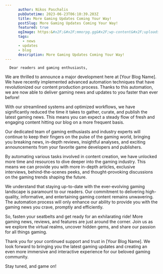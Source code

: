 ```yaml
---
      author: Nikos Paschalis
      pubDatetime: 2023-06-23T06:10:39.203Z
      title: More Gaming Updates Coming Your Way!
      postSlug: More Gaming Updates Coming Your Way!
      featured: true
      ogImage: https:&#x2F;&#x2F;mmorpg.gg&#x2F;wp-content&#x2F;uploads&#x2F;2021&#x2F;09&#x2F;Guild-Wars-2-Best-MMO-Graphics-960x640.jpg.webp
      tags:
        - news
	  - updates
	  - blog
      description: More Gaming Updates Coming Your Way!
---
```

      Dear readers and gaming enthusiasts,

We are thrilled to announce a major development here at [Your Blog Name]. We have recently implemented advanced automation techniques that have revolutionized our content production process. Thanks to this automation, we are now able to deliver gaming news and updates to you faster than ever before!

With our streamlined systems and optimized workflows, we have significantly reduced the time it takes to gather, curate, and publish the latest gaming news. This means you can expect a steady flow of fresh and engaging content hitting our blog on a more frequent basis.

Our dedicated team of gaming enthusiasts and industry experts will continue to keep their fingers on the pulse of the gaming world, bringing you breaking news, in-depth reviews, insightful analyses, and exciting announcements from your favorite game developers and publishers.

By automating various tasks involved in content creation, we have unlocked more time and resources to dive deeper into the gaming industry. This means we can provide you with more in-depth articles, exclusive interviews, behind-the-scenes peeks, and thought-provoking discussions on the gaming trends shaping the future.

We understand that staying up-to-date with the ever-evolving gaming landscape is paramount to our readers. Our commitment to delivering high-quality, informative, and entertaining gaming content remains unwavering. The automation process will only enhance our ability to provide you with the gaming news you crave, promptly and efficiently.

So, fasten your seatbelts and get ready for an exhilarating ride! More gaming news, reviews, and features are just around the corner. Join us as we explore the virtual realms, uncover hidden gems, and share our passion for all things gaming.

Thank you for your continued support and trust in [Your Blog Name]. We look forward to bringing you the latest gaming updates and creating an even more immersive and interactive experience for our beloved gaming community.

Stay tuned, and game on!
    